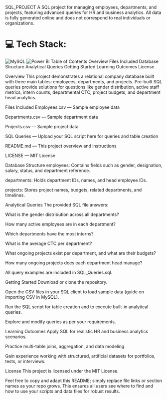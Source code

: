 SQL_PROJECT
A SQL project for managing employees, departments, and projects, featuring advanced queries for HR and business analytics.
All data is fully generated online and does not correspond to real individuals or organizations.
# 💻 Tech Stack:
![MySQL](https://img.shields.io/badge/mysql-4479A1.svg?style=for-the-badge&logo=mysql&logoColor=white) ![Power Bi](https://img.shields.io/badge/power_bi-F2C811?style=for-the-badge&logo=powerbi&logoColor=black)
Table of Contents
Overview
Files Included
Database Structure
Analytical Queries
Getting Started
Learning Outcomes
License

Overview
This project demonstrates a relational company database built with three main tables: employees, departments, and projects. Pre-built SQL queries provide solutions for questions like gender distribution, active staff metrics, intern counts, departmental CTC, project budgets, and department head analytics.

Files Included
Employees.csv — Sample employee data

Departments.csv — Sample department data

Projects.csv — Sample project data

SQL Queries — Upload your SQL script here for queries and table creation

README.md — This project overview and instructions

LICENSE — MIT License

Database Structure
employees: Contains fields such as gender, designation, salary, status, and department reference.

departments: Holds department IDs, names, and head employee IDs.

projects: Stores project names, budgets, related departments, and timelines.

Analytical Queries
The provided SQL file answers:

What is the gender distribution across all departments?

How many active employees are in each department?

Which departments have the most interns?

What is the average CTC per department?

What ongoing projects exist per department, and what are their budgets?

How many ongoing projects does each department head manage?

All query examples are included in SQL_Queries.sql.

Getting Started
Download or clone the repository.

Open the CSV files in your SQL client to load sample data (guide on importing CSV in MySQL).

Run the SQL script for table creation and to execute built-in analytical queries.

Explore and modify queries as per your requirements.

Learning Outcomes
Apply SQL for realistic HR and business analytics scenarios.

Practice multi-table joins, aggregation, and data modeling.

Gain experience working with structured, artificial datasets for portfolios, tests, or interviews.

License
This project is licensed under the MIT License.

Feel free to copy and adapt this README; simply replace file links or section names as your repo grows. This ensures all users see where to find and how to use your scripts and data files for robust results.
